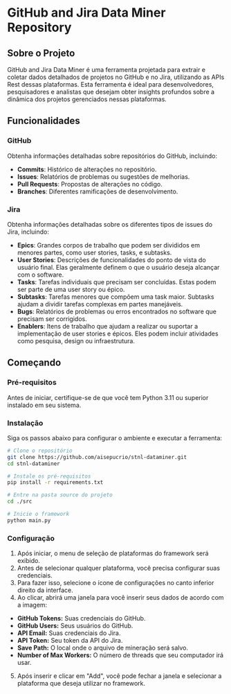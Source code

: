 
# GitHub and Jira Data Miner Repository

## Sobre o Projeto

GitHub and Jira Data Miner é uma ferramenta projetada para extrair e coletar dados detalhados de projetos no GitHub e no Jira, utilizando as APIs Rest dessas plataformas. Esta ferramenta é ideal para desenvolvedores, pesquisadores e analistas que desejam obter insights profundos sobre a dinâmica dos projetos gerenciados nessas plataformas.

## Funcionalidades

### GitHub

Obtenha informações detalhadas sobre repositórios do GitHub, incluindo:

- **Commits**: Histórico de alterações no repositório.
- **Issues**: Relatórios de problemas ou sugestões de melhorias.
- **Pull Requests**: Propostas de alterações no código.
- **Branches**: Diferentes ramificações de desenvolvimento.

### Jira

Obtenha informações detalhadas sobre os diferentes tipos de issues do Jira, incluindo:

- **Epics**: Grandes corpos de trabalho que podem ser divididos em menores partes, como user stories, tasks, e subtasks.
- **User Stories**: Descrições de funcionalidades do ponto de vista do usuário final. Elas geralmente definem o que o usuário deseja alcançar com o software.
- **Tasks**: Tarefas individuais que precisam ser concluídas. Estas podem ser parte de uma user story ou épico.
- **Subtasks**: Tarefas menores que compõem uma task maior. Subtasks ajudam a dividir tarefas complexas em partes manejáveis.
- **Bugs**: Relatórios de problemas ou erros encontrados no software que precisam ser corrigidos.
- **Enablers**: Itens de trabalho que ajudam a realizar ou suportar a implementação de user stories e épicos. Eles podem incluir atividades como pesquisa, design ou infraestrutura.

## Começando

### Pré-requisitos

Antes de iniciar, certifique-se de que você tem Python 3.11 ou superior instalado em seu sistema.

### Instalação

Siga os passos abaixo para configurar o ambiente e executar a ferramenta:

```bash
# Clone o repositório
git clone https://github.com/aisepucrio/stnl-dataminer.git
cd stnl-dataminer

# Instale os pré-requisitos
pip install -r requirements.txt

# Entre na pasta source do projeto
cd ./src

# Inicie o framework
python main.py
```

### Configuração

1. Após iniciar, o menu de seleção de plataformas do framework será exibido.
2. Antes de selecionar qualquer plataforma, você precisa configurar suas credenciais.
3. Para fazer isso, selecione o ícone de configurações no canto inferior direito da interface.
4. Ao clicar, abrirá uma janela para você inserir seus dados de acordo com a imagem:

- **GitHub Tokens:** Suas credenciais do GitHub.
- **GitHub Users:** Seus usuários do GitHub.
- **API Email:** Suas credenciais do Jira.
- **API Token:** Seu token da API do Jira.
- **Save Path:** O local onde o arquivo de mineração será salvo.
- **Number of Max Workers:** O número de threads que seu computador irá usar.

5. Após inserir e clicar em "Add", você pode fechar a janela e selecionar a plataforma que deseja utilizar no framework.
